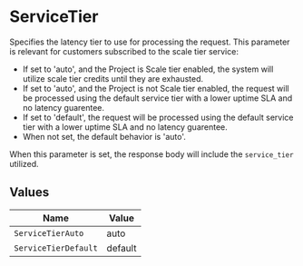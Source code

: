 # ServiceTier

Specifies the latency tier to use for processing the request. This parameter is relevant for customers subscribed to the scale tier service:

  - If set to 'auto', and the Project is Scale tier enabled, the system will utilize scale tier credits until they are exhausted.
  - If set to 'auto', and the Project is not Scale tier enabled, the request will be processed using the default service tier with a lower uptime SLA and no latency guarentee.
  - If set to 'default', the request will be processed using the default service tier with a lower uptime SLA and no latency guarentee.
  - When not set, the default behavior is 'auto'.

  When this parameter is set, the response body will include the `service_tier` utilized.



## Values

| Name                 | Value                |
| -------------------- | -------------------- |
| `ServiceTierAuto`    | auto                 |
| `ServiceTierDefault` | default              |